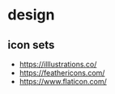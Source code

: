 # design

## icon sets

- https://illlustrations.co/
- https://feathericons.com/
- https://www.flaticon.com/
